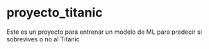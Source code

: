# proyecto_titanic
Este es un proyecto para entrenar un modelo de ML para predecir si sobrevives o no al Titanic
